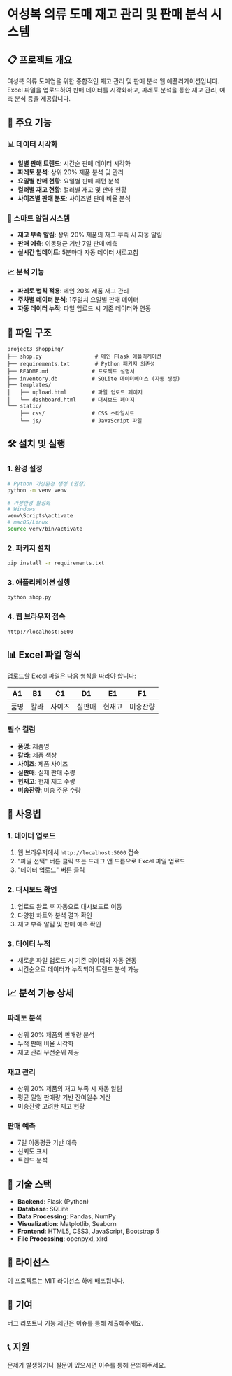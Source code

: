 # 여성복 의류 도매 재고 관리 및 판매 분석 시스템

## 📋 프로젝트 개요

여성복 의류 도매업을 위한 종합적인 재고 관리 및 판매 분석 웹 애플리케이션입니다. Excel 파일을 업로드하여 판매 데이터를 시각화하고, 파레토 분석을 통한 재고 관리, 예측 분석 등을 제공합니다.

## 🚀 주요 기능

### 📊 데이터 시각화
- **일별 판매 트렌드**: 시간순 판매 데이터 시각화
- **파레토 분석**: 상위 20% 제품 분석 및 관리
- **요일별 판매 현황**: 요일별 판매 패턴 분석
- **컬러별 재고 현황**: 컬러별 재고 및 판매 현황
- **사이즈별 판매 분포**: 사이즈별 판매 비율 분석

### 🔔 스마트 알림 시스템
- **재고 부족 알림**: 상위 20% 제품의 재고 부족 시 자동 알림
- **판매 예측**: 이동평균 기반 7일 판매 예측
- **실시간 업데이트**: 5분마다 자동 데이터 새로고침

### 📈 분석 기능
- **파레토 법칙 적용**: 메인 20% 제품 재고 관리
- **주차별 데이터 분석**: 1주일치 요일별 판매 데이터
- **자동 데이터 누적**: 파일 업로드 시 기존 데이터와 연동

## 📁 파일 구조

```
project3_shopping/
├── shop.py                 # 메인 Flask 애플리케이션
├── requirements.txt        # Python 패키지 의존성
├── README.md              # 프로젝트 설명서
├── inventory.db           # SQLite 데이터베이스 (자동 생성)
├── templates/
│   ├── upload.html        # 파일 업로드 페이지
│   └── dashboard.html     # 대시보드 페이지
└── static/
    ├── css/               # CSS 스타일시트
    └── js/                # JavaScript 파일
```

## 🛠️ 설치 및 실행

### 1. 환경 설정
```bash
# Python 가상환경 생성 (권장)
python -m venv venv

# 가상환경 활성화
# Windows
venv\Scripts\activate
# macOS/Linux
source venv/bin/activate
```

### 2. 패키지 설치
```bash
pip install -r requirements.txt
```

### 3. 애플리케이션 실행
```bash
python shop.py
```

### 4. 웹 브라우저 접속
```
http://localhost:5000
```

## 📊 Excel 파일 형식

업로드할 Excel 파일은 다음 형식을 따라야 합니다:

| A1 | B1 | C1 | D1 | E1 | F1 |
|----|----|----|----|----|----|
| 품명 | 칼라 | 사이즈 | 실판매 | 현재고 | 미송잔량 |

### 필수 컬럼
- **품명**: 제품명
- **칼라**: 제품 색상
- **사이즈**: 제품 사이즈
- **실판매**: 실제 판매 수량
- **현재고**: 현재 재고 수량
- **미송잔량**: 미송 주문 수량

## 🎯 사용법

### 1. 데이터 업로드
1. 웹 브라우저에서 `http://localhost:5000` 접속
2. "파일 선택" 버튼 클릭 또는 드래그 앤 드롭으로 Excel 파일 업로드
3. "데이터 업로드" 버튼 클릭

### 2. 대시보드 확인
1. 업로드 완료 후 자동으로 대시보드로 이동
2. 다양한 차트와 분석 결과 확인
3. 재고 부족 알림 및 판매 예측 확인

### 3. 데이터 누적
- 새로운 파일 업로드 시 기존 데이터와 자동 연동
- 시간순으로 데이터가 누적되어 트렌드 분석 가능

## 📈 분석 기능 상세

### 파레토 분석
- 상위 20% 제품의 판매량 분석
- 누적 판매 비율 시각화
- 재고 관리 우선순위 제공

### 재고 관리
- 상위 20% 제품의 재고 부족 시 자동 알림
- 평균 일일 판매량 기반 잔여일수 계산
- 미송잔량 고려한 재고 현황

### 판매 예측
- 7일 이동평균 기반 예측
- 신뢰도 표시
- 트렌드 분석

## 🔧 기술 스택

- **Backend**: Flask (Python)
- **Database**: SQLite
- **Data Processing**: Pandas, NumPy
- **Visualization**: Matplotlib, Seaborn
- **Frontend**: HTML5, CSS3, JavaScript, Bootstrap 5
- **File Processing**: openpyxl, xlrd

## 📝 라이선스

이 프로젝트는 MIT 라이선스 하에 배포됩니다.

## 🤝 기여

버그 리포트나 기능 제안은 이슈를 통해 제출해주세요.

## 📞 지원

문제가 발생하거나 질문이 있으시면 이슈를 통해 문의해주세요. 
